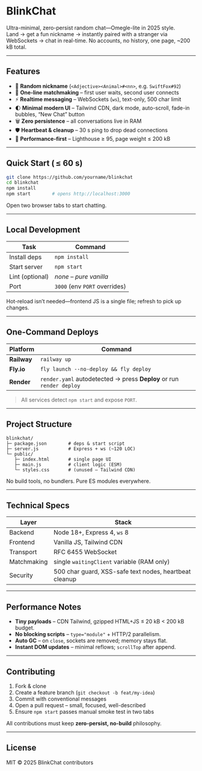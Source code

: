 # BlinkChat

Ultra-minimal, zero-persist random chat—Omegle-lite in 2025 style.  
Land → get a fun nickname → instantly paired with a stranger via WebSockets → chat in real-time. No accounts, no history, one page, ~200 kB total.

---

## Features
- 🔀 **Random nickname** (`<Adjective><Animal>#<nn>`, e.g. `SwiftFox#92`)
- 🤝 **One-line matchmaking** – first user waits, second user connects
- ⚡ **Realtime messaging** – WebSockets (`ws`), text-only, 500 char limit
- 🌓 **Minimal modern UI** – Tailwind CDN, dark mode, auto-scroll, fade-in bubbles, “New Chat” button
- 🗑 **Zero persistence** – all conversations live in RAM
- 🛡 **Heartbeat & cleanup** – 30 s ping to drop dead connections
- 🚀 **Performance-first** – Lighthouse ≥ 95, page weight ≤ 200 kB

---

## Quick Start ( ≤ 60 s)

```bash
git clone https://github.com/yourname/blinkchat
cd blinkchat
npm install
npm start        # opens http://localhost:3000
```

Open two browser tabs to start chatting.

---

## Local Development

| Task | Command |
|------|---------|
| Install deps | `npm install` |
| Start server | `npm start` |
| Lint (optional) | _none – pure vanilla_ |
| Port | `3000` (env `PORT` overrides) |

Hot-reload isn’t needed—frontend JS is a single file; refresh to pick up changes.

---

## One-Command Deploys

| Platform | Command |
|----------|---------|
| **Railway** | `railway up` |
| **Fly.io** | `fly launch --no-deploy && fly deploy` |
| **Render** | `render.yaml` autodetected → press **Deploy** or run `render deploy` |

> All services detect `npm start` and expose `PORT`.

---

## Project Structure

```
blinkchat/
├─ package.json        # deps & start script
├─ server.js           # Express + ws (~120 LOC)
└─ public/
   ├─ index.html       # single page UI
   ├─ main.js          # client logic (ESM)
   └─ styles.css       # (unused – Tailwind CDN)
```

No build tools, no bundlers. Pure ES modules everywhere.

---

## Technical Specs

| Layer | Stack |
|-------|-------|
| Backend | Node 18+, Express 4, `ws` 8 |
| Frontend | Vanilla JS, Tailwind CDN |
| Transport | RFC 6455 WebSocket |
| Matchmaking | single `waitingClient` variable (RAM only) |
| Security | 500 char guard, XSS-safe text nodes, heartbeat cleanup |

---

## Performance Notes

* **Tiny payloads** – CDN Tailwind, gzipped HTML+JS ≤ 20 kB < 200 kB budget.
* **No blocking scripts** – `type="module"` + HTTP/2 parallelism.
* **Auto GC** – on `close`, sockets are removed; memory stays flat.
* **Instant DOM updates** – minimal reflows; `scrollTop` after append.

---

## Contributing

1. Fork & clone  
2. Create a feature branch (`git checkout -b feat/my-idea`)  
3. Commit with conventional messages  
4. Open a pull request – small, focused, well-described  
5. Ensure `npm start` passes manual smoke test in two tabs

All contributions must keep **zero-persist, no-build** philosophy.

---

## License

MIT © 2025 BlinkChat contributors
